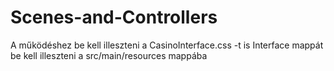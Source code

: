 # Scenes-and-Controllers
A működéshez be kell illeszteni a CasinoInterface.css -t is
Interface mappát be kell illeszteni a src/main/resources mappába

